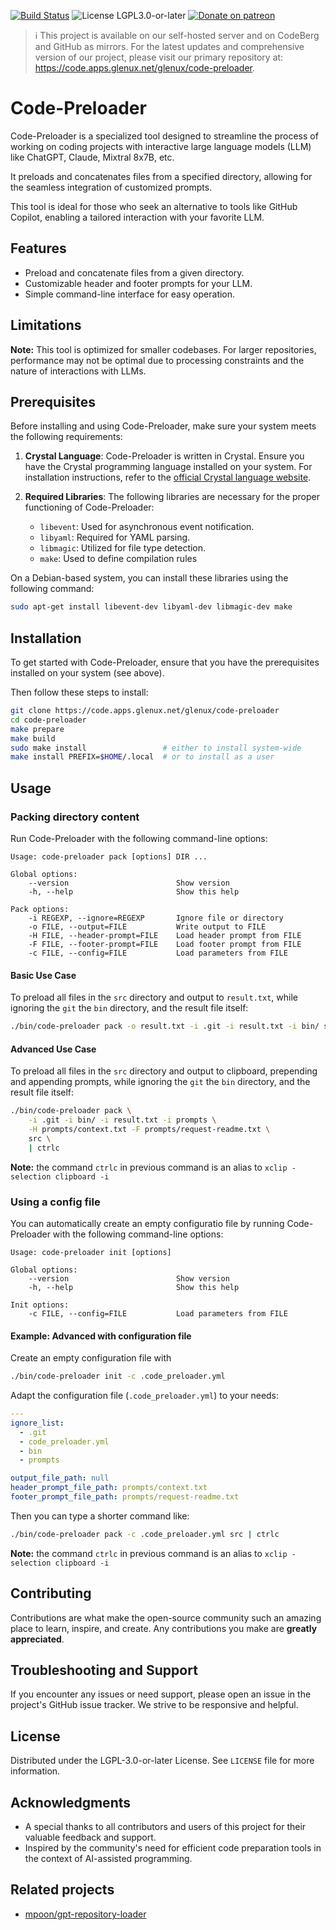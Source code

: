 <!--
# SPDX-License-Identifier: LGPL-3.0-or-later
#
# SPDX-FileCopyrightText: 2023 Glenn Y. Rolland <glenux@glenux.net>
# Copyright © 2023 Glenn Y. Rolland <glenux@glenux.net>
-->

[![Build Status](https://cicd.apps.glenux.net/api/badges/glenux/code-preloader/status.svg)](https://cicd.apps.glenux.net/glenux/code-preloader)
![License LGPL3.0-or-later](https://img.shields.io/badge/license-LGPL3.0--or--later-blue.svg)
[![Donate on patreon](https://img.shields.io/badge/patreon-donate-orange.svg)](https://patreon.com/glenux)

> :information_source: This project is available on our self-hosted server and
> on CodeBerg and GitHub as mirrors. For the latest updates and comprehensive
> version of our project, please visit our primary repository at:
> <https://code.apps.glenux.net/glenux/code-preloader>. 

# Code-Preloader

Code-Preloader is a specialized tool designed to streamline the process of
working on coding projects with interactive large language models (LLM) like
ChatGPT, Claude, Mixtral 8x7B, etc. 

It preloads and concatenates files from a specified directory, allowing for the
seamless integration of customized prompts. 

This tool is ideal for those who seek an alternative to tools like GitHub
Copilot, enabling a tailored interaction with your favorite LLM.

## Features

* Preload and concatenate files from a given directory.
* Customizable header and footer prompts for your LLM.
* Simple command-line interface for easy operation.

## Limitations

**Note:** This tool is optimized for smaller codebases. For larger
repositories, performance may not be optimal due to processing constraints and
the nature of interactions with LLMs.

## Prerequisites

Before installing and using Code-Preloader, make sure your system meets the
following requirements:

1. **Crystal Language**: Code-Preloader is written in Crystal. Ensure you have
   the Crystal programming language installed on your system. For installation
   instructions, refer to the [official Crystal language
   website](https://crystal-lang.org/install/).

2. **Required Libraries**: The following libraries are necessary for the proper
   functioning of Code-Preloader:
   * `libevent`: Used for asynchronous event notification.
   * `libyaml`: Required for YAML parsing.
   * `libmagic`: Utilized for file type detection.
   * `make`: Used to define compilation rules

On a Debian-based system, you can install these libraries using the following
command:

```bash
sudo apt-get install libevent-dev libyaml-dev libmagic-dev make
```

## Installation

To get started with Code-Preloader, ensure that you have the prerequisites
installed on your system (see above).

Then follow these steps to install:

```bash
git clone https://code.apps.glenux.net/glenux/code-preloader
cd code-preloader
make prepare
make build
sudo make install                 # either to install system-wide
make install PREFIX=$HOME/.local  # or to install as a user
```

## Usage

### Packing directory content

Run Code-Preloader with the following command-line options:

```
Usage: code-preloader pack [options] DIR ...

Global options:
    --version                        Show version
    -h, --help                       Show this help

Pack options:
    -i REGEXP, --ignore=REGEXP       Ignore file or directory
    -o FILE, --output=FILE           Write output to FILE
    -H FILE, --header-prompt=FILE    Load header prompt from FILE
    -F FILE, --footer-prompt=FILE    Load footer prompt from FILE
    -c FILE, --config=FILE           Load parameters from FILE
```

#### Basic Use Case

To preload all files in the `src` directory and output to `result.txt`, while
ignoring the `git` the `bin` directory, and the result file itself:

```bash
./bin/code-preloader pack -o result.txt -i .git -i result.txt -i bin/ src
```

#### Advanced Use Case

To preload all files in the `src` directory and output to clipboard, prepending
and appending prompts, while ignoring the `git` the `bin` directory, and the
result file itself:

```bash
./bin/code-preloader pack \
    -i .git -i bin/ -i result.txt -i prompts \
    -H prompts/context.txt -F prompts/request-readme.txt \
    src \
    | ctrlc
```

__Note:__ the command `ctrlc` in previous command is an alias to `xclip
-selection clipboard -i`

### Using a config file

You can automatically create an empty configuratio file by running
Code-Preloader with the following command-line options:

```
Usage: code-preloader init [options]

Global options:
    --version                        Show version
    -h, --help                       Show this help

Init options:
    -c FILE, --config=FILE           Load parameters from FILE
```

#### Example: Advanced with configuration file

Create an empty configuration file with

```bash
./bin/code-preloader init -c .code_preloader.yml
```
Adapt the configuration file (`.code_preloader.yml`) to your needs:

```yaml
---
ignore_list:
  - .git
  - code_preloader.yml
  - bin
  - prompts

output_file_path: null
header_prompt_file_path: prompts/context.txt
footer_prompt_file_path: prompts/request-readme.txt
```

Then you can type a shorter command like:

```bash
./bin/code-preloader pack -c .code_preloader.yml src | ctrlc
```

__Note:__ the command `ctrlc` in previous command is an alias to `xclip
-selection clipboard -i`

## Contributing

Contributions are what make the open-source community such an amazing place to
learn, inspire, and create. Any contributions you make are **greatly
appreciated**.

## Troubleshooting and Support

If you encounter any issues or need support, please open an issue in the
project's GitHub issue tracker. We strive to be responsive and helpful.

## License

Distributed under the LGPL-3.0-or-later License. See `LICENSE` file for more
information.

## Acknowledgments

* A special thanks to all contributors and users of this project for their valuable feedback and support.
* Inspired by the community's need for efficient code preparation tools in the context of AI-assisted programming.

## Related projects

* [mpoon/gpt-repository-loader](https://github.com/mpoon/gpt-repository-loader)

